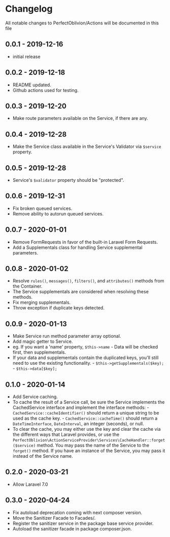 # Changelog

All notable changes to PerfectOblivion/Actions will be documented in this file

## 0.0.1 - 2019-12-16

-   initial release


## 0.0.2 - 2019-12-18

-   README updated.
-   Github actions used for testing.

## 0.0.3 - 2019-12-20

-   Make route parameters available on the Service, if there are any.

## 0.0.4 - 2019-12-28

-   Make the Service class available in the Service's Validator via ```$service``` property.

## 0.0.5 - 2019-12-28

-   Service's ```$validator``` property should be "protected".

## 0.0.6 - 2019-12-31

-   Fix broken queued services.
-   Remove ability to autorun queued services.

## 0.0.7 - 2020-01-01

-   Remove FormRequests in favor of the built-in Laravel Form Requests.
-   Add a Supplementals class for handling Service supplemental parameters.

## 0.0.8 - 2020-01-02

-   Resolve ```rules()```, ```messages()```, ```filters()```, and ```attributes()``` methods from the Container.
   -   The Service supplementals are considered when resolving these methods.
-   Fix merging supplementals.
   -   Throw exception if duplicate keys detected.

## 0.0.9 - 2020-01-13

-   Make Service run method parameter array optional.
-   Add magic getter to Service.
   -   eg. If you want a 'name' property, ```$this->name```
      -   Data will be checked first, then supplementals.
   -   If your data and supplementals contain the duplicated keys, you'll still need to use the existing functionality.
      -   ```$this->getSupplementals($key);```
      -   ```$this->data[$key];```

## 0.1.0 - 2020-01-14

-   Add Service caching.
   -   To cache the result of a Service call, be sure the Service implements the CachedService interface and implement the interface methods:
      -   ```CachedService::cacheIdentifier()``` should return a unique string to be used as the cache key.
      -   ```CachedService::cacheTime()``` should return a ```DateTimeInterface```, ```DateInterval```, an integer (seconds), or null.
   -   To clear the cache, you may either use the key and clear the cache via the different ways that Laravel provides, or use the
       ```PerfectOblivion\ActionServiceProvider\Services\CacheHandler::forget($service)``` method. You may pass the name of the Service to the
       ```forget()``` method. If you have an instance of the Service, you may pass it instead of the Service name.

## 0.2.0 - 2020-03-21

-   Allow Laravel 7.0

## 0.3.0 - 2020-04-24

-   Fix autoload deprecation coming with next composer version.
   -   Move the Sanitizer Facade to Facades/.
   -   Register the sanitizer service in the package base service provider.
   -   Autoload the sanitizer facade in package composer.json.
